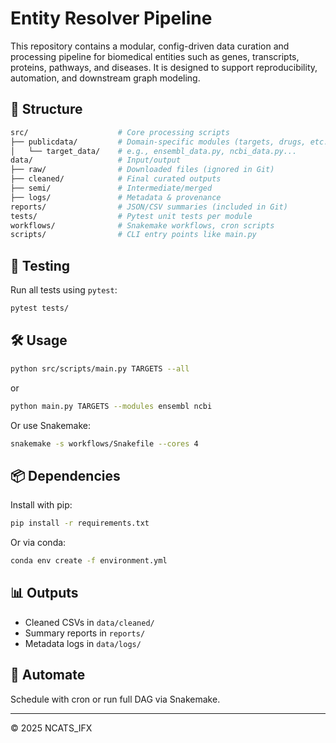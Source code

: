 # Entity Resolver Pipeline

This repository contains a modular, config-driven data curation and processing pipeline for biomedical entities such as genes, transcripts, proteins, pathways, and diseases. It is designed to support reproducibility, automation, and downstream graph modeling.

## 📁 Structure

```bash
src/                    # Core processing scripts
├── publicdata/         # Domain-specific modules (targets, drugs, etc.)
│   └── target_data/    # e.g., ensembl_data.py, ncbi_data.py...
data/                   # Input/output
├── raw/                # Downloaded files (ignored in Git)
├── cleaned/            # Final curated outputs
├── semi/               # Intermediate/merged
├── logs/               # Metadata & provenance
reports/                # JSON/CSV summaries (included in Git)
tests/                  # Pytest unit tests per module
workflows/              # Snakemake workflows, cron scripts
scripts/                # CLI entry points like main.py
```

## 🧪 Testing

Run all tests using `pytest`:

```bash
pytest tests/
```

## 🛠️ Usage

```bash
python src/scripts/main.py TARGETS --all
```
or 
```bash
python main.py TARGETS --modules ensembl ncbi
```
Or use Snakemake:

```bash
snakemake -s workflows/Snakefile --cores 4
```

## 📦 Dependencies

Install with pip:

```bash
pip install -r requirements.txt
```

Or via conda:

```bash
conda env create -f environment.yml
```

## 📊 Outputs
- Cleaned CSVs in `data/cleaned/`
- Summary reports in `reports/`
- Metadata logs in `data/logs/`

## 📅 Automate
Schedule with cron or run full DAG via Snakemake.

---

© 2025 NCATS_IFX
